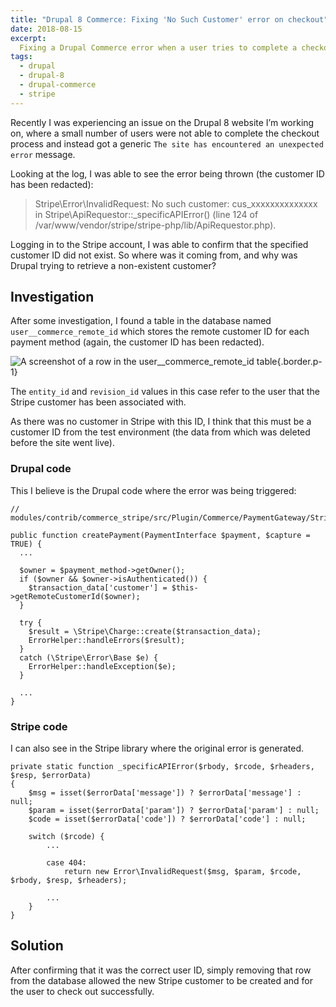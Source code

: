 ```yaml
---
title: "Drupal 8 Commerce: Fixing 'No Such Customer' error on checkout"
date: 2018-08-15
excerpt:
  Fixing a Drupal Commerce error when a user tries to complete a checkout.
tags:
  - drupal
  - drupal-8
  - drupal-commerce
  - stripe
---
```


Recently I was experiencing an issue on the Drupal 8 website I’m working on,
where a small number of users were not able to complete the checkout process and
instead got a generic `The site has encountered an unexpected error` message.

Looking at the log, I was able to see the error being thrown (the customer ID
has been redacted):

> Stripe\Error\InvalidRequest: No such customer: cus_xxxxxxxxxxxxxx in
> Stripe\ApiRequestor::\_specificAPIError() (line 124 of
> /var/www/vendor/stripe/stripe-php/lib/ApiRequestor.php).

Logging in to the Stripe account, I was able to confirm that the specified
customer ID did not exist. So where was it coming from, and why was Drupal
trying to retrieve a non-existent customer?

## Investigation

After some investigation, I found a table in the database named
`user__commerce_remote_id` which stores the remote customer ID for each payment
method (again, the customer ID has been redacted).

![A screenshot of a row in the user__commerce_remote_id table](/images/blog/commerce-stripe-error/remote-id-table.png){.border.p-1}

The `entity_id` and `revision_id` values in this case refer to the user that the
Stripe customer has been associated with.

As there was no customer in Stripe with this ID, I think that this must be a
customer ID from the test environment (the data from which was deleted before
the site went live).

### Drupal code

This I believe is the Drupal code where the error was being triggered:

```language-php
// modules/contrib/commerce_stripe/src/Plugin/Commerce/PaymentGateway/Stripe.php

public function createPayment(PaymentInterface $payment, $capture = TRUE) {
  ...

  $owner = $payment_method->getOwner();
  if ($owner && $owner->isAuthenticated()) {
    $transaction_data['customer'] = $this->getRemoteCustomerId($owner);
  }

  try {
    $result = \Stripe\Charge::create($transaction_data);
    ErrorHelper::handleErrors($result);
  }
  catch (\Stripe\Error\Base $e) {
    ErrorHelper::handleException($e);
  }

  ...
}
```

### Stripe code

I can also see in the Stripe library where the original error is generated.

```language-php
private static function _specificAPIError($rbody, $rcode, $rheaders, $resp, $errorData)
{
    $msg = isset($errorData['message']) ? $errorData['message'] : null;
    $param = isset($errorData['param']) ? $errorData['param'] : null;
    $code = isset($errorData['code']) ? $errorData['code'] : null;

    switch ($rcode) {
        ...

        case 404:
            return new Error\InvalidRequest($msg, $param, $rcode, $rbody, $resp, $rheaders);

        ...
    }
}
```

## Solution

After confirming that it was the correct user ID, simply removing that row from
the database allowed the new Stripe customer to be created and for the user to
check out successfully.
